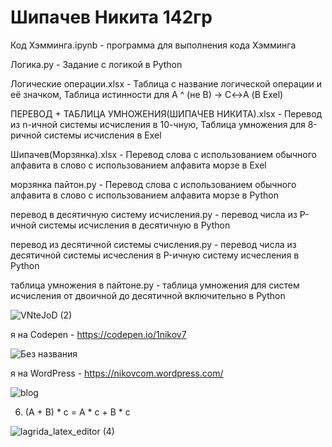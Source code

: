 # Шипачев Никита 142гр
Код Хэмминга.ipynb - программа для выполнения кода Хэмминга


Логика.py - Задание с логикой в Python


Логические операции.xlsx - Таблица с название логической операции и её значком, Таблица истинности для A ^ (не B) → C↔A (В Exel)


ПЕРЕВОД + ТАБЛИЦА УМНОЖЕНИЯ(ШИПАЧЕВ НИКИТА).xlsx - Перевод из n-ичной системы исчисления в 10-чную, Таблица умножения для 8-ричной системы исчисления в Exel


Шипачев(Морзянка).xlsx - Перевод слова с использованием обычного алфавита в слово с использованием алфавита морзе в Exel




морзянка пайтон.py - Перевод слова с использованием обычного алфавита в слово с использованием алфавита морзе в Python


перевод в десятичную систему исчисления.py - перевод числа из P-ичной системы исчисления в десятичную в Python


перевод из десятичной системы счисления.py - перевод числа из десятичной системы исчесления в P-ичную систему исчесления в Python


таблица умножения в пайтоне.py - таблица умножения для систем исчисления от двоичной до десятичной включительно в Python


![VNteJoD (2)](https://user-images.githubusercontent.com/114631813/197325777-0f7e0bf6-55a3-404a-80ae-8341993a3aee.jpg)



я на Codepen - https://codepen.io/1nikov7


![Без названия](https://user-images.githubusercontent.com/114631813/197325919-344a6940-de08-4f76-99f6-c34be12d7c34.png)



я на WordPress - https://nikovcom.wordpress.com/


![blog](https://user-images.githubusercontent.com/114631813/197325927-b3d56132-953f-494a-956e-f522b1f5bcda.jpg)


6) (A + B) * c = A * c + B * c


![lagrida_latex_editor (4)](https://user-images.githubusercontent.com/114631813/198816965-8553f0ec-20ae-4491-8070-3890de525919.png)
